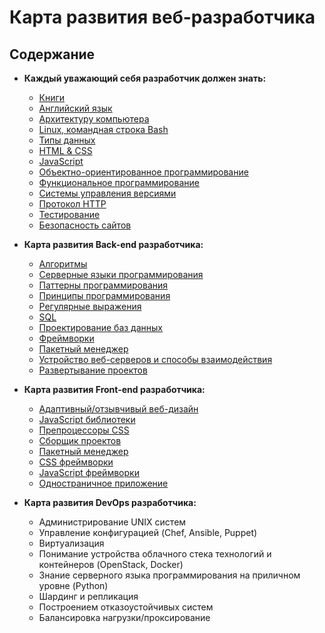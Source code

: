 # Карта развития веб-разработчика

## Содержание 

- **Каждый уважающий себя разработчик должен знать:**
    - [Книги](sections/books.md)
    - [Английский язык](sections/english.md)
    - [Архитектуру компьютера](sections/architecture.md)
    - [Linux, командная строка Bash](sections/linux.md)
    - [Типы данных](sections/data-types.md)
    - [HTML & CSS](sections/html-css.md)
    - [JavaScript](sections/javascript.md)
    - [Объектно-ориентированное программирование](sections/oop.md)
    - [Функциональное программирование](sections/functional-programming.md)
    - [Системы управления версиями](sections/vcs.md)
    - [Протокол HTTP](sections/http.md)
    - [Тестирование](sections/test.md)
    - [Безопасность сайтов](sections/security.md)

- **Карта развития Back-end разработчика:**
    - [Алгоритмы](sections/algorithms.md)
    - [Серверные языки программирования](sections/server-side.md)
    - [Паттерны программирования](sections/patterns.md)
    - [Принципы программирования](sections/principles.md)
    - [Регулярные выражения](sections/regular-expressions.md)
    - [SQL](sections/sql.md)
    - [Проектирование баз данных](sections/design-database.md)
    - [Фреймворки](sections/frameworks.md)
    - [Пакетный менеджер](sections/backend-dependency-manager.md)
    - [Устройство веб-серверов и способы взаимодействия](sections/webserver.md)
    - [Развертывание проектов](sections/deploy.md)

- **Карта развития Front-end разработчика:**
    - [Адаптивный/отзывчивый веб-дизайн](sections/responsive.md)
    - [JavaScript библиотеки](sections/javascript-library.md)
    - [Препроцессоры CSS](sections/preprocessor-css.md)
    - [Сборщик проектов](sections/task-runner.md)
    - [Пакетный менеджер](sections/frontend-dependency-manager.md)
    - [CSS фреймворки](sections/css-frameworks.md)
    - [JavaScript фреймворки](sections/javascript-frameworks.md)
    - [Одностраничное приложение](sections/spa.md)

- **Карта развития DevOps разработчика:**
    - Администрирование UNIX систем
    - Управление конфигурацией (Chef, Ansible, Puppet)
    - Виртуализация
    - Понимание устройства облачного стека технологий и контейнеров (OpenStack, Docker)
    - Знание серверного языка программирования на приличном уровне (Python)
    - Шардинг и репликация
    - Построением отказоустойчивых систем
    - Балансировка нагрузки/проксирование